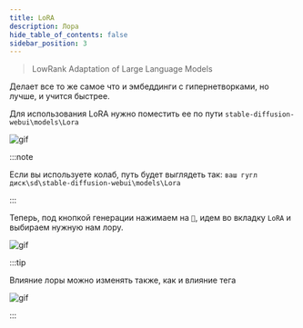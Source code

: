 ```yaml
---
title: LoRA
description: Лора 
hide_table_of_contents: false
sidebar_position: 3
---
```

> LowRank Adaptation of Large Language Models

Делает все то же самое что и эмбеддинги с гипернетворками, но лучше, и учится быстрее.

Для использования LoRA нужно поместить еe по пути `stable-diffusion-webui\models\Lora`

![gif](https://i.imgur.com/wVD8BuL.gif)

:::note

Если вы используете колаб, путь будет выглядеть так: `ваш гугл диск\sd\stable-diffusion-webui\models\Lora`

:::


Теперь, под кнопкой генерации нажимаем на `🎴`, идем во вкладку `LoRA` и выбираем нужную нам лору. 

![gif](https://i.imgur.com/whxbHJN.gif)

:::tip

Влияние лоры можно изменять также, как и влияние тега

![gif](https://i.imgur.com/rhwD1WH.gif)

:::